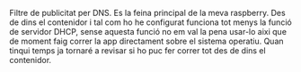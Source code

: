Filtre de publicitat per DNS.
Es la feina principal de la meva raspberry.
Des de dins el contenidor i tal com ho he configurat funciona tot menys la funció de servidor DHCP, sense aquesta funció no em val la pena usar-lo aixi que de moment faig correr la app directament sobre el sistema operatiu.
Quan tinqui temps ja tornaré a revisar si ho puc fer correr tot des de dins el contenidor.